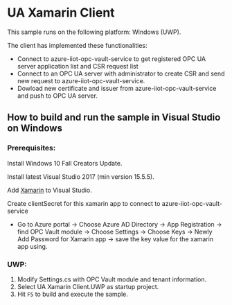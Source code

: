 # UA Xamarin Client
This sample runs on the following platform: Windows (UWP).

The client has implemented these functionalities:
- Connect to azure-iiot-opc-vault-service to get registered OPC UA server application list and CSR request list
- Connect to an OPC UA server with administrator to create CSR and send new request to azure-iiot-opc-vault-service.
- Dowload new certificate and issuer from azure-iiot-opc-vault-service and push to OPC UA server.

## How to build and run the sample in Visual Studio on Windows

### Prerequisites:
Install Windows 10 Fall Creators Update.

Install latest Visual Studio 2017 (min version 15.5.5).

Add [Xamarin](https://developer.xamarin.com/guides/cross-platform/getting_started/installation/windows/#vs2017) to Visual Studio.

Create clientSecret for this xamarin app to connect to azure-iiot-opc-vault-service
- Go to Azure portal -> Choose Azure AD Directory -> App Registration -> find OPC Vault module -> Choose Settings -> Choose Keys -> Newly Add Password for Xamarin app -> save the key value for the xamarin app using.


### UWP:
1. Modify Settings.cs with OPC Vault module and tenant information.
2. Select UA Xamarin Client.UWP as startup project.
3. Hit `F5` to build and execute the sample.

